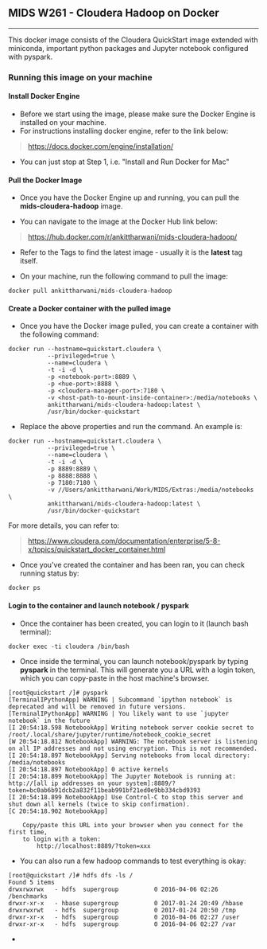 ## MIDS W261 - Cloudera Hadoop on Docker

---
This docker image consists of the Cloudera QuickStart image extended with miniconda, important python packages and Jupyter notebook configured with pyspark.

### Running this image on your machine

#### Install Docker Engine
* Before we start using the image, please make sure the Docker Engine is installed on your machine.
* For instructions installing docker engine, refer to the link below:
> https://docs.docker.com/engine/installation/

* You can just stop at Step 1, i.e. "Install and Run Docker for Mac"

#### Pull the Docker Image
* Once you have the Docker Engine up and running, you can pull the **mids-cloudera-hadoop** image.

* You can navigate to the image at the Docker Hub link below:
> https://hub.docker.com/r/ankittharwani/mids-cloudera-hadoop/

* Refer to the Tags to find the latest image - usually it is the **latest** tag itself.

* On your machine, run the following command to pull the image:
```
docker pull ankittharwani/mids-cloudera-hadoop
```

#### Create a Docker container with the pulled image
* Once you have the Docker image pulled, you can create a container with the following command:

```
docker run --hostname=quickstart.cloudera \
           --privileged=true \
           --name=cloudera \
           -t -i -d \
           -p <notebook-port>:8889 \
           -p <hue-port>:8888 \
           -p <cloudera-manager-port>:7180 \
           -v <host-path-to-mount-inside-container>:/media/notebooks \
           ankittharwani/mids-cloudera-hadoop:latest \
           /usr/bin/docker-quickstart
```

* Replace the above properties and run the command. An example is:

```
docker run --hostname=quickstart.cloudera \
           --privileged=true \
           --name=cloudera \
           -t -i -d \
           -p 8889:8889 \
           -p 8888:8888 \
           -p 7180:7180 \
           -v //Users/ankittharwani/Work/MIDS/Extras:/media/notebooks \
           ankittharwani/mids-cloudera-hadoop:latest \
           /usr/bin/docker-quickstart
```
For more details, you can refer to:
> https://www.cloudera.com/documentation/enterprise/5-8-x/topics/quickstart_docker_container.html

* Once you've created the container and has been ran, you can check running status by:
```
docker ps
```

#### Login to the container and launch notebook / pyspark

* Once the container has been created, you can login to it (launch bash terminal):
```
docker exec -ti cloudera /bin/bash
```

* Once inside the terminal, you can launch notebook/pyspark by typing **pyspark** in the terminal. This will generate you a URL with a login token, which you can copy-paste in the host machine's browser.
```
[root@quickstart /]# pyspark
[TerminalIPythonApp] WARNING | Subcommand `ipython notebook` is deprecated and will be removed in future versions.
[TerminalIPythonApp] WARNING | You likely want to use `jupyter notebook` in the future
[I 20:54:18.598 NotebookApp] Writing notebook server cookie secret to /root/.local/share/jupyter/runtime/notebook_cookie_secret
[W 20:54:18.812 NotebookApp] WARNING: The notebook server is listening on all IP addresses and not using encryption. This is not recommended.
[I 20:54:18.897 NotebookApp] Serving notebooks from local directory: /media/notebooks
[I 20:54:18.897 NotebookApp] 0 active kernels
[I 20:54:18.899 NotebookApp] The Jupyter Notebook is running at: http://[all ip addresses on your system]:8889/?token=bc0ab6b91dcb2a832f11beab991bf21ed0e9bb334cbd9393
[I 20:54:18.899 NotebookApp] Use Control-C to stop this server and shut down all kernels (twice to skip confirmation).
[C 20:54:18.902 NotebookApp]

    Copy/paste this URL into your browser when you connect for the first time,
    to login with a token:
        http://localhost:8889/?token=xxx
```

* You can also run a few hadoop commands to test everything is okay:
```
[root@quickstart /]# hdfs dfs -ls /
Found 5 items
drwxrwxrwx   - hdfs  supergroup          0 2016-04-06 02:26 /benchmarks
drwxr-xr-x   - hbase supergroup          0 2017-01-24 20:49 /hbase
drwxrwxrwt   - hdfs  supergroup          0 2017-01-24 20:50 /tmp
drwxr-xr-x   - hdfs  supergroup          0 2016-04-06 02:27 /user
drwxr-xr-x   - hdfs  supergroup          0 2016-04-06 02:27 /var
```

* 